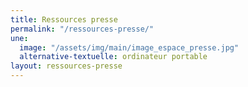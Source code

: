 ```yaml
---
title: Ressources presse
permalink: "/ressources-presse/"
une:
  image: "/assets/img/main/image_espace_presse.jpg"
  alternative-textuelle: ordinateur portable
layout: ressources-presse
---
```


